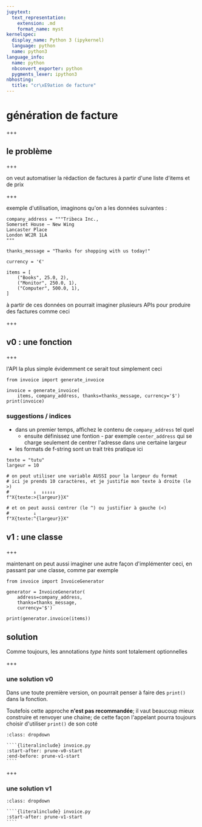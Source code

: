 ```yaml
---
jupytext:
  text_representation:
    extension: .md
    format_name: myst
kernelspec:
  display_name: Python 3 (ipykernel)
  language: python
  name: python3
language_info:
  name: python
  nbconvert_exporter: python
  pygments_lexer: ipython3
nbhosting:
  title: "cr\xE9ation de facture"
---
```


# génération de facture

+++

## le problème

+++

on veut automatiser la rédaction de factures à partir d'une liste d'items et de prix

+++

exemple d'utilisation, imaginons qu'on a les données suivantes :

```{code-cell} ipython3
company_address = """Tribeca Inc.,
Somerset House – New Wing
Lancaster Place
London WC2R 1LA
"""

thanks_message = "Thanks for shopping with us today!"

currency = '€'

items = [
    ("Books", 25.0, 2),
    ("Monitor", 250.0, 1),
    ("Computer", 500.0, 1),
]
```

à partir de ces données on pourrait imaginer plusieurs APIs pour produire des factures comme ceci

+++

## v0 : une fonction

+++

l'API la plus simple évidemment ce serait tout simplement ceci

```{code-cell} ipython3
from invoice import generate_invoice
```

```{code-cell} ipython3
invoice = generate_invoice(
    items, company_address, thanks=thanks_message, currency='$')
print(invoice)
```

### suggestions / indices

* dans un premier temps, affichez le contenu de `company_address` tel quel
  * ensuite définissez une fontion - par exemple `center_address` qui se charge seulement de centrer l'adresse dans une certaine largeur
* les formats de f-string sont un trait très pratique ici

```{code-cell} ipython3
texte = "tutu"
largeur = 10
```

```{code-cell} ipython3
# on peut utiliser une variable AUSSI pour la largeur du format
# ici je prends 10 caractères, et je justifie mon texte à droite (le >)
#         ↓  ↓↓↓↓↓
f"X{texte:>{largeur}}X"
```

```{code-cell} ipython3
# et on peut aussi centrer (le ^) ou justifier à gauche (<)
#         ↓
f"X{texte:^{largeur}}X"
```

## v1 : une classe

+++

maintenant on peut aussi imaginer une autre façon d'implémenter ceci, en passant par une classe, comme par exemple

```{code-cell} ipython3
from invoice import InvoiceGenerator
```

```{code-cell} ipython3
generator = InvoiceGenerator(
    address=company_address, 
    thanks=thanks_message,
    currency='$')

print(generator.invoice(items))
```

## solution

Comme toujours, les annotations *type hints* sont totalement optionnelles

+++

### une solution v0

Dans une toute première version, on pourrait penser à faire des `print()` dans la fonction.

Toutefois cette approche **n'est pas recommandée**; il vaut beaucoup mieux construire et renvoyer une chaine; de cette façon l'appelant pourra toujours choisir d'utiliser `print()` de son coté


`````{admonition} ouvrez-moi
:class: dropdown

````{literalinclude} invoice.py
:start-after: prune-v0-start
:end-before: prune-v1-start
````
`````

+++

### une solution v1

`````{admonition} ouvrez-moi
:class: dropdown

````{literalinclude} invoice.py
:start-after: prune-v1-start
````
`````
